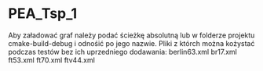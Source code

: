 # PEA_Tsp_1

Aby załadować graf należy podać ścieżkę absolutną lub w folderze projektu cmake-build-debug i odnośić po jego nazwie.
Pliki z którch można kożystać podczas testów bez ich uprzedniego dodawania:
berlin63.xml
br17.xml 
ft53.xml
ft70.xml
ftv44.xml
